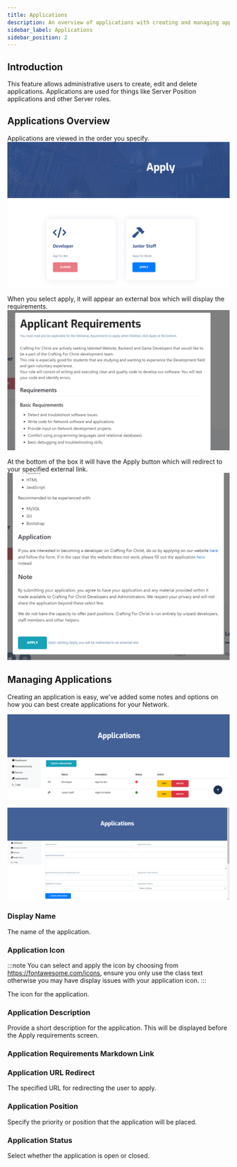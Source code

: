 ```yaml
---
title: Applications
description: An overview of applications with creating and managing applications for Administration.
sidebar_label: Applications
sidebar_position: 2
---
```


## Introduction
This feature allows administrative users to create, edit and delete applications. Applications are used for things like Server Position applications and other Server roles.

## Applications Overview
Applications are viewed in the order you specify.
![](../../../../src/img/products/zander/features/application/front-view.png)

When you select apply, it will appear an external box which will display the requirements.
![](../../../../src/img/products/zander/features/application/front-view-1.png)

At the bottom of the box it will have the Apply button which will redirect to your specified external link.
![](../../../../src/img/products/zander/features/application/front-view-2.png)


## Managing Applications
Creating an application is easy, we've added some notes and options on how you can best create applications for your Network.

![](../../../../src/img/products/zander/features/application/view.png)

![](../../../../src/img/products/zander/features/application/create.png)

### Display Name
The name of the application.

### Application Icon
:::note
You can select and apply the icon by choosing from https://fontawesome.com/icons, ensure you only use the class text otherwise you may have display issues with your application icon.
:::

The icon for the application.

### Application Description
Provide a short description for the application. This will be displayed before the Apply requirements screen.

### Application Requirements Markdown Link


### Application URL Redirect
The specified URL for redirecting the user to apply.

### Application Position
Specify the priority or position that the application will be placed.

### Application Status
Select whether the application is open or closed.